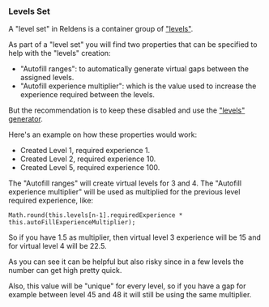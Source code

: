 ### Levels Set

A "level set" in Reldens is a container group of ["levels"](entities/level.md).

As part of a "level set" you will find two properties that can be specified to help with the "levels" creation: 
- "Autofill ranges": to automatically generate virtual gaps between the assigned levels.
- "Autofill experience multiplier": which is the value used to increase the experience required between the levels.

But the recommendation is to keep these disabled and use the ["levels" generator](generators/players-experience-per-level.md).

Here's an example on how these properties would work:
- Created Level 1, required experience 1.
- Created Level 2, required experience 10.
- Created Level 5, required experience 100.

The "Autofill ranges" will create virtual levels for 3 and 4.
The "Autofill experience multiplier" will be used as multiplied for the previous level required experience, like:
```
Math.round(this.levels[n-1].requiredExperience * this.autoFillExperienceMultiplier);
```
So if you have 1.5 as multiplier, then virtual level 3 experience will be 15 and for virtual level 4 will be 22.5.

As you can see it can be helpful but also risky since in a few levels the number can get high pretty quick.

Also, this value will be "unique" for every level, so if you have a gap for example between level 45 and 48 it will still be using the same multiplier. 
